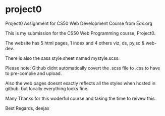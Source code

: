 # project0
Project0 Assignment for CS50 Web Development Course from Edx.org


This is my submission for the CS50 Web Programming course, Project0.

The website has 5 html pages, 1 index and 4 others viz, ds, py,sc & web-dev.

There is also the sass style sheet named mystyle.scss.

Please note: Github didnt automatically covert the .scss file to .css to have to pre-complie and upload.

Also the web pages doesnt exactly reflects all the styles when hosted in github. but locally everything looks fine.

Many Thanks for this woderful course and taking the time to reivew this.

Best Regards,
deejax

